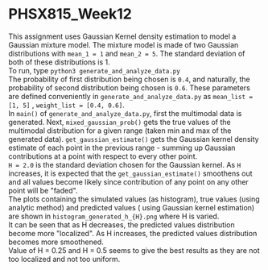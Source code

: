 # PHSX815_Week12

This assignment uses Gaussian Kernel density estimation to 
model a Gaussian mixture model. The mixture model is made
of two Gaussian distributions with `mean_1 = 1` and `mean_2 = 5`.
The standard deviation of both of these distributions is 1. 
<br/>
To run, type `python3 generate_and_analyze_data.py` <br/>
The probability of first distribution being chosen is `0.4`, and naturally, 
the probability of second distribution being chosen is `0.6`. These parameters
are defined conveniently in `generate_and_analyze_data.py` as `mean_list = [1, 5]`
, `weight_list = [0.4, 0.6]`. 
<br/>
In `main()` of `generate_and_analyze_data.py`, first the multimodal data is generated. Next, `mixed_gaussian_prob()` gets the true values of the multimodal distribution for
a given range (taken min and max of the generated data). `get_gaussian_estimate()` gets the
Gaussian kernel density estimate of each point in the previous range - summing up Gaussian 
contributions at a point with respect to every other point. 
<br/>
`H = 2.0` is the standard deviation chosen for the Gaussian kernel. As `H` increases, it is expected
that the `get_gaussian_estimate()` smoothens out and all values become likely since contribution of any point
on any other point will be "faded". 
<br/>
The plots containing the simulated values (as histogram), true values (using analytic method) and predicted values (
using Gaussian kernel estimation) are shown in `histogram_generated_h_{H}.png`
where H is varied. 
<br/>
It can be seen that as H decreases, the predicted values distribution become more "localized". 
As H increases, the predicted values distribution becomes more smoothened. 
<br/>
Value of H = 0.25 and H = 0.5 seems to give the best results as they are not too localized and not too uniform.
